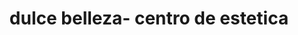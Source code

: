 ---
title: "dulce belleza- centro de estetica"
url: /cucuta/dulce-belleza-centro-de-estetica/
shop: Friseur
---